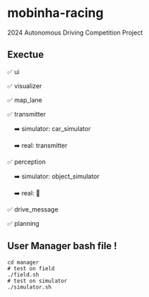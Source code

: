 # mobinha-racing
2024 Autonomous Driving Competition Project

## Exectue
✅ ui

✅ visualizer

✅ map_lane

✅ transmitter

&nbsp;&nbsp;&nbsp;&nbsp;➡️ simulator: car_simulator
  
&nbsp;&nbsp;&nbsp;&nbsp;➡️ real: transmitter
  
✅ perception

&nbsp;&nbsp;&nbsp;&nbsp;➡️ simulator: object_simulator
  
&nbsp;&nbsp;&nbsp;&nbsp;➡️ real: 🚧
  
✅ drive_message

✅ planning

## User Manager bash file !
```
cd manager
# test on field
./field.sh
# test on simulator
./simulator.sh
```
